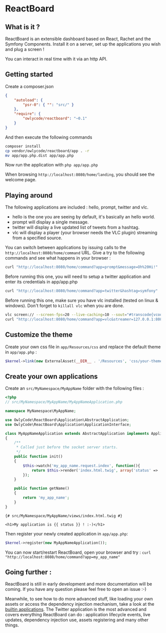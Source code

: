 ReactBoard
==========

What is it ?
------------

ReactBoard is an extensible dashboard based on React, Rachet and the Symfony Components. Install it on a server, set up the applications
you wish and plug a screen !

You can interact in real time with it via an http API.

Getting started
---------------

Create a composer.json

```json
{
    "autoload": {
        "psr-0": { "": "src/" }
    },
    "require": {
        "owlycode/reactboard": "~0.1"
    }
}
```

And then execute the following commands

```bash
composer install
cp vendor/owlycode/reactboard/app . -r
mv app/app.php.dist app/app.php
```

Now run the application with ``php app/app.php``

When browsing ``http://localhost:8080/home/landing``, you should see the welcome page.

Playing around
--------------

The following applications are included : hello, prompt, twitter and vlc.

- hello is the one you are seeing by default, it's basically an hello world.
- prompt will display a single message.
- twitter will display a live updated list of tweets from a hashtag.
- vlc will display a player (your browser needs the VLC plugin) streaming from a specified source.

You can switch between applications by issuing calls to the ``http://localhost:8080/home/command`` URL. Give a try to the following
commands and see what happens in your browser :

```bash
curl "http://localhost:8080/home/command?app=prompt&message=Oh%20Hi!"
```

Before running this one, you will need to setup a twitter application and enter its credentials in app/app.php

```bash
curl "http://localhost:8080/home/command?app=twitter&hashtag=symfony"
```

Before running this one, make sure you have vlc installed (tested on linux & windows). Don't forget to ``killall vlc`` when you are done.

```bash
vlc screen:// --screen-fps=20 --live-caching=10 --sout="#transcode{vcodec=mp2v,vb=256,fps=20,scale=Auto,acodec=none}:http{mux=raw,dst=:8081/}" -I dummy &
curl "http://localhost:8080/home/command?app=vlc&streamer=127.0.0.1:8081"
```

Customize the theme
-------------------

Create your own css file in ``app/Resources/css`` and replace the default theme in ``app/app.php`` :

```php
$kernel->link(new ExternalAsset(__DIR__ . '/Resources', 'css/your-theme-file.css'));
```

Create your own applications
----------------------------

Create an ``src/MyNamespace/MyAppName`` folder with the following files :

```php
<?php
// src/MyNamespace/MyAppName/MyAppNameApplication.php

namespace MyNamespace\MyAppName;

use OwlyCode\ReactBoard\Application\AbstractApplication;
use OwlyCode\ReactBoard\Application\ApplicationInterface;

class MyAppNameApplication extends AbstractApplication implements ApplicationInterface
{
    /**
     * Called just before the socket server starts.
     */
    public function init()
    {
        $this->watch('my_app_name.request.index', function(){
            return $this->render('index.html.twig', array('status' => 'loaded'));
        });
    }

    public function getName()
    {
        return 'my_app_name';
    }
}
```

```twig
{# src/MyNamespace/MyAppName/views/index.html.twig #}

<h1>My application is {{ status }} ! :-)</h1>
```

Then register your newly created application in ``app/app.php``:

```php
$kernel->register(new MyAppNameApplication());
```

You can now start/restart ReactBoard, open your browser and try : ``curl "http://localhost:8080/home/command?app=my_app_name"``

Going further :
---------------

ReactBoard is still in early development and more documentation will be coming. If you have any question please feel free to open an issue :-)

Meanwhile, to see how to do more advanced stuff, like loading your own assets or access the dependency injection mechanism, take a look at the [builtin applications](https://github.com/OwlyCode/reactboard/tree/master/src/OwlyCode/ReactBoard/Builtin). The Twitter application is the most advanced and covers everything ReactBoard can do : application lifecycle events, live updates, dependency injection use, assets registering and many other things.
